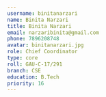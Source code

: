 ```yaml
---
username: binitanarzari
name: Binita Narzari
title: Binita Narzari
email: narzaribinita@gmail.com
phone: 7896208748
avatar: binitanarzari.jpg
role: Chief Coordinator
type: core
roll: GAU-C-17/291
branch: CSE
education: B.Tech
priority: 16
---
```

